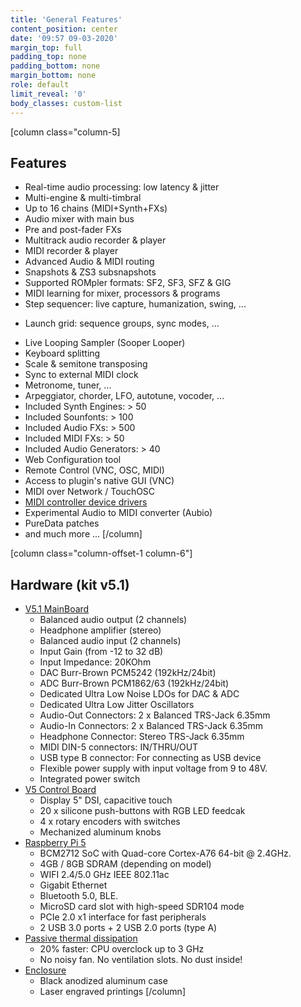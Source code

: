 ```yaml
---
title: 'General Features'
content_position: center
date: '09:57 09-03-2020'
margin_top: full
padding_top: none
padding_bottom: none
margin_bottom: none
role: default
limit_reveal: '0'
body_classes: custom-list
---
```


[column class="column-5]
## Features
* Real-time audio processing: low latency & jitter
* Multi-engine & multi-timbral
* Up to 16 chains (MIDI+Synth+FXs)
* Audio mixer with main bus
* Pre and post-fader FXs
* Multitrack audio recorder & player
* MIDI recorder & player
* Advanced Audio & MIDI routing 
* Snapshots & ZS3 subsnapshots
* Supported ROMpler formats: SF2, SF3, SFZ & GIG
* MIDI learning for mixer, processors & programs
* Step sequencer: live capture, humanization, swing, ...
+ Launch grid: sequence groups, sync modes, ...
* Live Looping Sampler (Sooper Looper)
* Keyboard splitting
* Scale & semitone transposing
* Sync to external MIDI clock
* Metronome, tuner, ...
* Arpeggiator, chorder, LFO, autotune, vocoder, ...
* Included Synth Engines: > 50
* Included Sounfonts: > 100
* Included Audio FXs: > 500
* Included MIDI FXs: > 50
* Included Audio Generators: > 40
* Web Configuration tool
* Remote Control (VNC, OSC, MIDI)
* Access to plugin's native GUI (VNC)
* MIDI over Network / TouchOSC
* [MIDI controller device drivers](https://wiki.zynthian.org/index.php/Supported_plug_%26_play_MIDI_controllers)
* Experimental Audio to MIDI converter (Aubio)
* PureData patches
* and much more ...
[/column]

[column  class="column-offset-1 column-6"]
## Hardware (kit v5.1)
* [V5.1 MainBoard](https://shop.zynthian.org)
    * Balanced audio output (2 channels)
    * Headphone amplifier (stereo)
    * Balanced audio input (2 channels)
    * Input Gain (from -12 to 32 dB)
    * Input Impedance: 20KOhm
    * DAC Burr-Brown PCM5242 (192kHz/24bit)
    * ADC Burr-Brown PCM1862/63 (192kHz/24bit)
    * Dedicated Ultra Low Noise LDOs for DAC & ADC
    * Dedicated Ultra Low Jitter Oscillators
    * Audio-Out Connectors: 2 x Balanced TRS-Jack 6.35mm
    * Audio-In Connectors: 2 x Balanced TRS-Jack 6.35mm
    * Headphone Connector: Stereo TRS-Jack 6.35mm
    * MIDI DIN-5 connectors: IN/THRU/OUT
    * USB type B connector: For connecting as USB device
    * Flexible power supply with input voltage from 9 to 48V.
    * Integrated power switch
* [V5 Control Board](https://shop.zynthian.org)
    * Display 5" DSI, capacitive touch
    * 20 x silicone push-buttons with RGB LED feedcak
    * 4 x rotary encoders with switches
    * Mechanized aluminum knobs
* [Raspberry Pi 5](https://www.raspberrypi.com/products/raspberry-pi-5/)
    * BCM2712 SoC with Quad-core Cortex-A76 64-bit @ 2.4GHz.
    * 4GB / 8GB SDRAM (depending on model)
    * WIFI 2.4/5.0 GHz IEEE 802.11ac
    * Gigabit Ethernet
    * Bluetooth 5.0, BLE.
    * MicroSD card slot with high-speed SDR104 mode
    * PCIe 2.0 x1 interface for fast peripherals
    * 2 USB 3.0 ports + 2 USB 2.0 ports (type A)
* [Passive thermal dissipation](https://blog.zynthian.org/2023/07/zynthian-kit-v5-is-here)
    * 20% faster: CPU overclock up to 3 GHz
    * No noisy fan. No ventilation slots. No dust inside!
* [Enclosure](https://shop.zynthian.org)
    * Black anodized aluminum case
    * Laser engraved printings
[/column]

